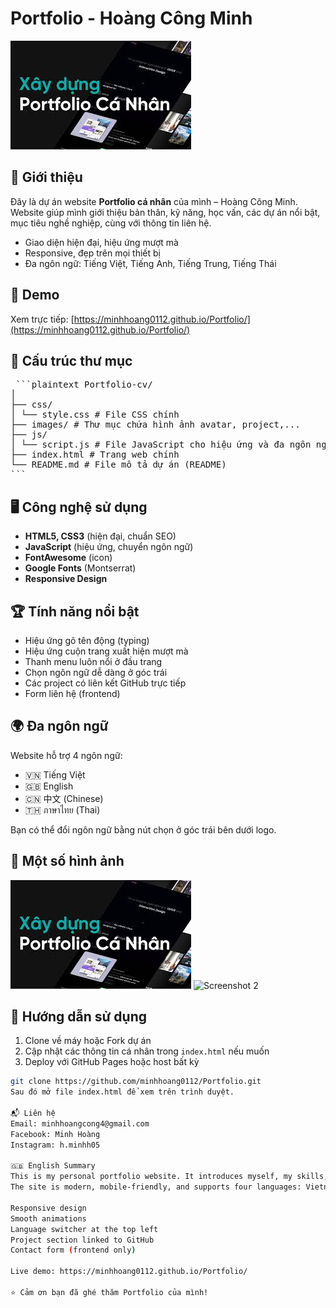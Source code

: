 # Portfolio - Hoàng Công Minh

![Portfolio Screenshot](images/project3.png)

## 🌟 Giới thiệu

Đây là dự án website **Portfolio cá nhân** của mình – Hoàng Công Minh.  
Website giúp mình giới thiệu bản thân, kỹ năng, học vấn, các dự án nổi bật, mục tiêu nghề nghiệp, cùng với thông tin liên hệ.

- Giao diện hiện đại, hiệu ứng mượt mà
- Responsive, đẹp trên mọi thiết bị
- Đa ngôn ngữ: Tiếng Việt, Tiếng Anh, Tiếng Trung, Tiếng Thái

## 🚀 Demo

Xem trực tiếp: [https://minhhoang0112.github.io/Portfolio/](https://minhhoang0112.github.io/Portfolio/)

## 📂 Cấu trúc thư mục

<pre> ```plaintext Portfolio-cv/
│
├── css/
│ └── style.css # File CSS chính
├── images/ # Thư mục chứa hình ảnh avatar, project,...
├── js/
│ └── script.js # File JavaScript cho hiệu ứng và đa ngôn ngữ
├── index.html # Trang web chính
└── README.md # File mô tả dự án (README)
``` </pre>

## 🖥️ Công nghệ sử dụng

- **HTML5, CSS3** (hiện đại, chuẩn SEO)
- **JavaScript** (hiệu ứng, chuyển ngôn ngữ)
- **FontAwesome** (icon)
- **Google Fonts** (Montserrat)
- **Responsive Design**

## 🏆 Tính năng nổi bật

- Hiệu ứng gõ tên động (typing)
- Hiệu ứng cuộn trang xuất hiện mượt mà
- Thanh menu luôn nổi ở đầu trang
- Chọn ngôn ngữ dễ dàng ở góc trái
- Các project có liên kết GitHub trực tiếp
- Form liên hệ (frontend)

## 🌍 Đa ngôn ngữ

Website hỗ trợ 4 ngôn ngữ:

- 🇻🇳 Tiếng Việt
- 🇬🇧 English
- 🇨🇳 中文 (Chinese)
- 🇹🇭 ภาษาไทย (Thai)

Bạn có thể đổi ngôn ngữ bằng nút chọn ở góc trái bên dưới logo.

## 📸 Một số hình ảnh

![Screenshot](images/project3.png)
![Screenshot 2](images/project1.png)

## 📜 Hướng dẫn sử dụng

1. Clone về máy hoặc Fork dự án
2. Cập nhật các thông tin cá nhân trong `index.html` nếu muốn
3. Deploy với GitHub Pages hoặc host bất kỳ

```bash
git clone https://github.com/minhhoang0112/Portfolio.git
Sau đó mở file index.html để xem trên trình duyệt.

📬 Liên hệ
Email: minhhoangcong4@gmail.com
Facebook: Minh Hoàng
Instagram: h.minhh05

🇬🇧 English Summary
This is my personal portfolio website. It introduces myself, my skills, education, projects, career goals, and includes contact info.
The site is modern, mobile-friendly, and supports four languages: Vietnamese, English, Chinese, and Thai.

Responsive design
Smooth animations
Language switcher at the top left
Project section linked to GitHub
Contact form (frontend only)

Live demo: https://minhhoang0112.github.io/Portfolio/

⭐ Cảm ơn bạn đã ghé thăm Portfolio của mình!

```
